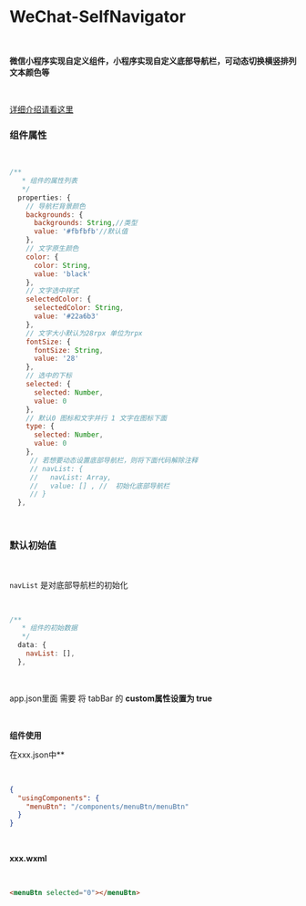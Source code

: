 ﻿# WeChat-SelfNavigator
 
<br>

**微信小程序实现自定义组件，小程序实现自定义底部导航栏，可动态切换横竖排列文本颜色等**

<br>

[详细介绍请看这里](https://www.cnblogs.com/Jlay/p/self_navigator.html)

### 组件属性

<br>

```js
/**
   * 组件的属性列表
   */
  properties: {
    // 导航栏背景颜色
    backgrounds: {
      backgrounds: String,//类型
      value: '#fbfbfb'//默认值
    },
    // 文字原生颜色
    color: {
      color: String,
      value: 'black'
    },
    // 文字选中样式
    selectedColor: {
      selectedColor: String,
      value: '#22a6b3'
    },
    // 文字大小默认为28rpx 单位为rpx
    fontSize: {
      fontSize: String,
      value: '28'
    },
    // 选中的下标
    selected: {
      selected: Number,
      value: 0
    },
    // 默认0 图标和文字并行 1 文字在图标下面
    type: {
      selected: Number,
      value: 0
    },
     // 若想要动态设置底部导航栏，则将下面代码解除注释
     // navList: {
     //   navList: Array,
     //   value: [] , //  初始化底部导航栏
     // }
  },
```

<br>

### 默认初始值

<br>

`navList`  是对底部导航栏的初始化

<br>

```js
/**
   * 组件的初始数据
   */
  data: {
    navList: [],
  },

```

<br>

app.json里面 需要 将 tabBar 的 **custom属性设置为 true** 

<br>

**组件使用**

在xxx.json中**

<br>

```json
{
  "usingComponents": {
    "menuBtn": "/components/menuBtn/menuBtn"
  }
}
```

<br>

**xxx.wxml**

<br>

```html
<menuBtn selected="0"></menuBtn>
```

<br>
